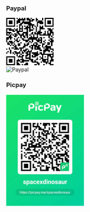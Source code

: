 
### Paypal

![Paypal](https://github.com/spacexjedi/spacexjedi/blob/master/donate/p2.png)      
![Paypal](https://www.paypal.com/cgi-bin/webscr?cmd=_s-xclick&hosted_button_id=7FXH6FQZRV44A&source=url)  


### Picpay

![Picpay](https://github.com/spacexjedi/spacexjedi/blob/master/donate/p1.jpg)   


